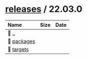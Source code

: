 ---
---

# [releases](/releases/) / 22.03.0


| Name | Size | Date |
|:---|---:|---|
| 📁 [..](../) | | |
| 📁 [packages](packages) | | |
| 📁 [targets](targets) | | |

